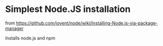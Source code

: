 # Simplest Node.JS installation

from https://github.com/joyent/node/wiki/Installing-Node.js-via-package-manager

Installs node.js and npm
